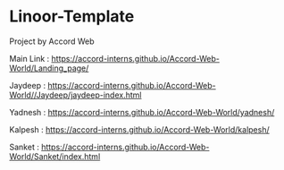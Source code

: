 # Linoor-Template
Project by Accord Web


Main Link : https://accord-interns.github.io/Accord-Web-World/Landing_page/

Jaydeep : https://accord-interns.github.io/Accord-Web-World//Jaydeep/jaydeep-index.html

Yadnesh : https://accord-interns.github.io/Accord-Web-World/yadnesh/

Kalpesh : https://accord-interns.github.io/Accord-Web-World/kalpesh/

Sanket  :  https://accord-interns.github.io/Accord-Web-World/Sanket/index.html
